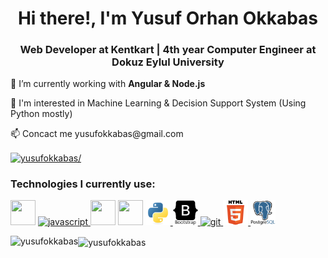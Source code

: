 <h1 align="center">Hi there!, I'm Yusuf Orhan Okkabas</h1>
<h3 align="center">Web Developer at Kentkart | 4th year Computer Engineer at Dokuz Eylul University</h3>

 
 <p>🔭 I’m currently working with <b>Angular & Node.js</b></p>
 <p>🌱 I'm interested in Machine Learning & Decision Support System (Using Python mostly)</p>
 
 <p>📫 Concact me yusufokkabas@gmail.com </p>
<p align="left">
<a href="https://www.linkedin.com/in/yusufokkabas/" target="blank"><img align="center" src="https://raw.githubusercontent.com/rahuldkjain/github-profile-readme-generator/master/src/images/icons/Social/linked-in-alt.svg" alt="yusufokkabas/" height="30" width="40" /></a>
</p>

<h3 align="left">Technologies I currently use:</h3>
<p align="left"> 
<img src="https://cdn.jsdelivr.net/gh/devicons/devicon/icons/git/git-original.svg" width="40" height="40" />         
<a href="https://angular.io/" target="_blank"> <img src="https://raw.githubusercontent.com/jmnote/z-icons/master/svg/javascript.svg" alt="javascript" width="40" height="40"/> </a>
<img src="https://cdn.jsdelivr.net/gh/devicons/devicon/icons/angularjs/angularjs-original.svg"  width="40" height="40" />
<img src="https://cdn.jsdelivr.net/gh/devicons/devicon/icons/nodejs/nodejs-original-wordmark.svg"   width="40" height="40"/>            
<a href="https://www.python.org" target="_blank"> <img src="https://raw.githubusercontent.com/devicons/devicon/master/icons/python/python-original.svg" alt="python" width="40" height="40"/> </a> 
<a href="https://getbootstrap.com" target="_blank"> <img src="https://raw.githubusercontent.com/devicons/devicon/master/icons/bootstrap/bootstrap-plain-wordmark.svg" alt="bootstrap" width="40" height="40"/> </a> 
<a href="https://git-scm.com/" target="_blank"> <img src="https://www.vectorlogo.zone/logos/git-scm/git-scm-icon.svg" alt="git" width="40" height="40"/> </a> 
<a href="https://www.w3.org/html/" target="_blank"> <img src="https://raw.githubusercontent.com/devicons/devicon/master/icons/html5/html5-original-wordmark.svg" alt="html5" width="40" height="40"/> </a>
<a href="https://www.postgresql.org" target="_blank" rel="noreferrer"> <img src="https://raw.githubusercontent.com/devicons/devicon/master/icons/postgresql/postgresql-original-wordmark.svg" alt="postgresql" width="40" height="40"/> </a> 
</p>

<p><img align="left" src="https://github-readme-stats.vercel.app/api/top-langs?username=yusufokkabas&show_icons=true&locale=en&layout=compact&theme=jolly" alt="yusufokkabas" /></p>

<img align="center" src="https://github-readme-stats.vercel.app/api?username=yusufokkabas&show_icons=true&locale=en&theme=jolly" alt="yusufokkabas" width=478/>













<!--
**yusufokkabas/yusufokkabas** is a ✨ _special_ ✨ repository because its `README.md` (this file) appears on your GitHub profile.

Here are some ideas to get you started:

- 🔭 I’m currently working on ...
- 3🌱 I’m currently learning ...
- 👯 I’m looking to collaborate on ...
- 🤔 I’m looking for help with ...
- 💬 Ask me about ...
- 📫 How to reach me: ...
- 😄 Pronouns: ...
- ⚡ Fun fact: ...
-->
